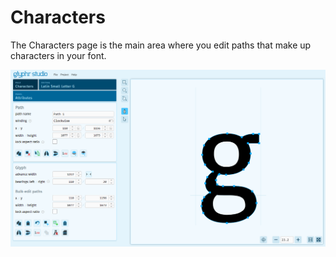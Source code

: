 # Characters

The Characters page is the main area where you edit paths that make up characters in your font.


![Characters page](../img/page_characters.png)